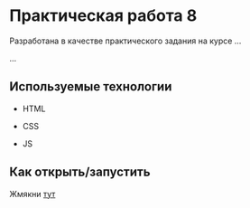 # Практическая работа 8

Разработана в качестве практического задания на курсе …

…

## Используемые технологии

* HTML

* CSS 

* JS
## Как открыть/запустить

Жмякни [тут]() 
